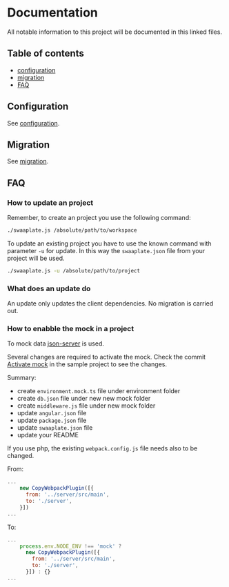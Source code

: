 # Documentation

All notable information to this project will be documented in this linked files.

## Table of contents

* [configuration](#configuration)
* [migration](#migration)
* [FAQ](#faq)

## Configuration

See [configuration](./configuration.md).

## Migration

See [migration](./migration.md).

## FAQ

### How to update an project

Remember, to create an project you use the following command:

```bash
./swaaplate.js /absolute/path/to/workspace
```

To update an existing project you have to use the known command with parameter `-u` for update.
In this way the `swaaplate.json` file from your project will be used.

```bash
./swaaplate.js -u /absolute/path/to/project
```

### What does an update do

An update only updates the client dependencies.
No migration is carried out.

### How to enabble the mock in a project

To mock data [json-server](https://github.com/typicode/json-server) is used.

Several changes are required to activate the mock.
Check the commit [Activate mock](https://github.com/inpercima/swaaplate-hw/commit/47b1c425ad62a1ecbe4c1171d42231eed518f490) in the sample project to see the changes.

Summary:

* create `environment.mock.ts` file under environment folder
* create `db.json` file under new new mock folder
* create `middleware.js` file under new mock folder
* update `angular.json` file
* update `package.json` file
* update `swaaplate.json` file
* update your README

If you use php, the existing `webpack.config.js` file needs also to be changed.

From:

```js
...
    new CopyWebpackPlugin([{
      from: '../server/src/main',
      to: './server',
    }])
...
```

To:

```js
...
    process.env.NODE_ENV !== 'mock' ?
      new CopyWebpackPlugin([{
        from: '../server/src/main',
        to: './server',
      }]) : {}
...
```

